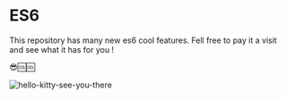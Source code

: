 # ES6

This repository has many new es6 cool features. Fell free to pay it a visit and see what it has for you !

😎🆒🆒

![hello-kitty-see-you-there](https://github.com/peninah98/ES6-Classes/assets/78850411/4998ce49-528b-4e4e-91f0-acc71efc4a0d)
